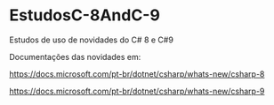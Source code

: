 # EstudosC-8AndC-9
Estudos de uso de novidades do C# 8 e C#9

Documentações das novidades em:

https://docs.microsoft.com/pt-br/dotnet/csharp/whats-new/csharp-8

https://docs.microsoft.com/pt-br/dotnet/csharp/whats-new/csharp-9

